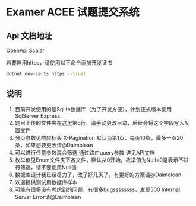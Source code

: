 # Examer ACEE 试题提交系统

## Api 文档地址
[OpenApi](https://localhost:7048/openapi/Examer.json)
[Scalar](https://localhost:7048/scalar/Examer.json)

若要启用https，请使用以下命令添加开发证书
```bash
dotnet dev-certs https --trust
```

## 说明
1. 目前开发使用的是Sqlite数据库（为了开发方便），计划正式版本使用SqlServer Express
2. 题目上传的文件夹在[这里](Services/ProblemRepository.cs)第5行，请手动更改目录，后续会将这个字段写入配置文件
3. 分页参数见响应标头 X-Pagination 默认为第1页，每页10条，最多一页20条，如果想要更改请@Daimolean
4. 可以进行任意参数混合筛选 通过路由query参数 详见API文档
5. 枚举值见Enum文件夹下各文件，默认从0开始，枚举值为Null=0是表示不进行筛选，请不要使用Null值
6. 数据库设计我已经尽力了，改了好几天了，有更好的方案请@Daimolean
7. 欢迎提供测试用数据库样本
8. 可能有很多没有考虑到的问题，有很多bugssssssss，发现500 Internal Server Error请@Daimolean

